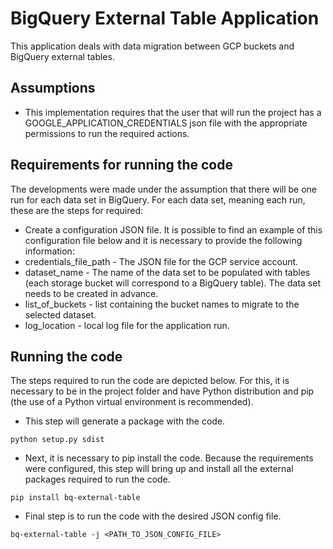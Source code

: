 # BigQuery External Table Application

This application deals with data migration between GCP buckets and BigQuery external tables.

## Assumptions
 - This implementation requires that the user that will run the project has a GOOGLE_APPLICATION_CREDENTIALS json file with the appropriate permissions to run the required actions.
 
 ## Requirements for running the code
 
The developments were made under the assumption that there will be one run for each data set in BigQuery. For each data set, meaning each run, these are the steps for required:

 - Create a configuration JSON file. It is possible to find an example of this configuration file below and it is necessary to provide the following information:
 - credentials_file_path - The JSON file for the GCP service account.
 - dataset_name - The name of the data set to be populated with tables (each storage bucket will correspond to a BigQuery table). The data set needs to be created in advance.
 - list_of_buckets - list containing the bucket names to migrate to the selected dataset.
 - log_location - local log file for the application run.
 
## Running the code
The steps required to run the code are depicted below. For this, it is necessary to be in the project folder and have Python distribution and pip (the use of a Python virtual environment is recommended).

 - This step will generate a package with the code.
```shell
python setup.py sdist
```
 - Next, it is necessary to pip install the code. Because the requirements were configured, this step will bring up and install all the external packages required to run the code. 

```shell
pip install bq-external-table
```

 - Final step is to run the code with the desired JSON config file.

```shell
bq-external-table -j <PATH_TO_JSON_CONFIG_FILE>
```

